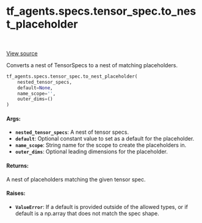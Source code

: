 <div itemscope itemtype="http://developers.google.com/ReferenceObject">
<meta itemprop="name" content="tf_agents.specs.tensor_spec.to_nest_placeholder" />
<meta itemprop="path" content="Stable" />
</div>

# tf_agents.specs.tensor_spec.to_nest_placeholder

<table class="tfo-notebook-buttons tfo-api" align="left">
</table>

<a target="_blank" href="https://github.com/tensorflow/agents/tree/master/tf_agents/specs/tensor_spec.py">View
source</a>

Converts a nest of TensorSpecs to a nest of matching placeholders.

``` python
tf_agents.specs.tensor_spec.to_nest_placeholder(
    nested_tensor_specs,
    default=None,
    name_scope='',
    outer_dims=()
)
```



<!-- Placeholder for "Used in" -->

#### Args:

* <b>`nested_tensor_specs`</b>: A nest of tensor specs.
* <b>`default`</b>: Optional constant value to set as a default for the placeholder.
* <b>`name_scope`</b>: String name for the scope to create the placeholders in.
* <b>`outer_dims`</b>: Optional leading dimensions for the placeholder.


#### Returns:

A nest of placeholders matching the given tensor spec.

#### Raises:

*   <b>`ValueError`</b>: If a default is provided outside of the allowed types,
    or if default is a np.array that does not match the spec shape.
